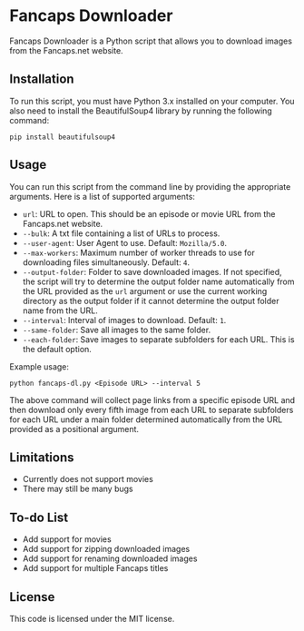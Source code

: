 # Fancaps Downloader

Fancaps Downloader is a Python script that allows you to download images from the Fancaps.net website.

## Installation

To run this script, you must have Python 3.x installed on your computer. You also need to install the BeautifulSoup4 library by running the following command:

```pip install beautifulsoup4```

## Usage

You can run this script from the command line by providing the appropriate arguments. Here is a list of supported arguments:

- `url`: URL to open. This should be an episode or movie URL from the Fancaps.net website.
- `--bulk`: A txt file containing a list of URLs to process.
- `--user-agent`: User Agent to use. Default: `Mozilla/5.0`.
- `--max-workers`: Maximum number of worker threads to use for downloading files simultaneously. Default: `4`.
- `--output-folder`: Folder to save downloaded images. If not specified, the script will try to determine the output folder name automatically from the URL provided as the `url` argument or use the current working directory as the output folder if it cannot determine the output folder name from the URL.
- `--interval`: Interval of images to download. Default: `1`.
- `--same-folder`: Save all images to the same folder.
- `--each-folder`: Save images to separate subfolders for each URL. This is the default option.

Example usage:

```python fancaps-dl.py <Episode URL> --interval 5```



The above command will collect page links from a specific episode URL and then download only every fifth image from each URL to separate subfolders for each URL under a main folder determined automatically from the URL provided as a positional argument.

## Limitations

- Currently does not support movies
- There may still be many bugs

## To-do List

- Add support for movies
- Add support for zipping downloaded images
- Add support for renaming downloaded images
- Add support for multiple Fancaps titles

## License

This code is licensed under the MIT license.


